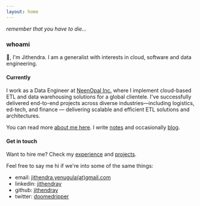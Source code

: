 ```yaml
---
layout: home
---
```

*remember that you have to die...*

### whoami

👋, I'm Jithendra. I am a generalist with interests in cloud, software and data engineering. 

#### Currently
I work as a Data Engineer at [NeenOpal Inc.](https://www.neenopal.com/) where I implement cloud-based ETL and data warehousing solutions for a global clientele. I've successfully delivered end-to-end projects across diverse industries—including logistics, ed-tech, and finance — delivering scalable and efficient ETL solutions and architectures.

You can read more [about me here](https://jithendray.github.io/about). I write [notes](https://jithendray.github.io/notes) and occasionally [blog](https://jithendray.github.io/blog).

#### Get in touch

Want to hire me? Check my [experience](https://jithendray.github.io/experience) and [projects](https://jithendray.github.io/projects).

Feel free to say me hi if we're into some of the same things:
  - email: [jithendra.yenugula(at)gmail.com](mailto:jithendra.yenugula@gmail.com)
  - linkedin: [jithendray](https://www.linkedin.com/in/jithendray/)
  - github: [jithendray](https://github.com/jithendray)
  - twitter: [doomedripper](https://x.com/doomedripper)
